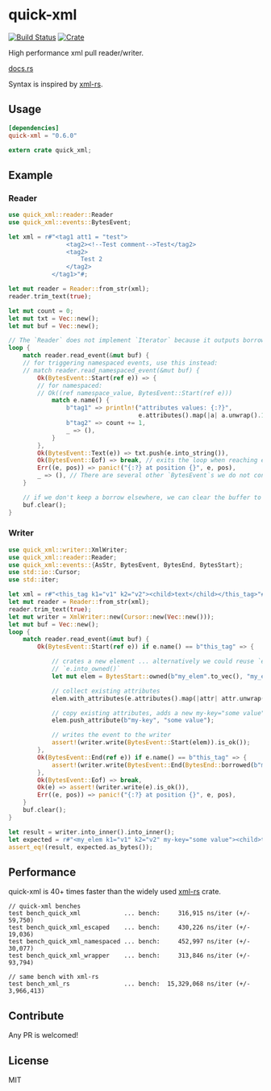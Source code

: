 # quick-xml

[![Build Status](https://travis-ci.org/tafia/quick-xml.svg?branch=master)](https://travis-ci.org/tafia/quick-xml)
[![Crate](http://meritbadge.herokuapp.com/quick-xml)](https://crates.io/crates/quick-xml)

High performance xml pull reader/writer.

[docs.rs](https://docs.rs/quick-xml)

Syntax is inspired by [xml-rs](https://github.com/netvl/xml-rs).

## Usage

```toml
[dependencies]
quick-xml = "0.6.0"
```
``` rust
extern crate quick_xml;
```

## Example

### Reader

```rust
use quick_xml::reader::Reader
use quick_xml::events::BytesEvent;

let xml = r#"<tag1 att1 = "test">
                <tag2><!--Test comment-->Test</tag2>
                <tag2>
                    Test 2
                </tag2>
            </tag1>"#;

let mut reader = Reader::from_str(xml);
reader.trim_text(true);

let mut count = 0;
let mut txt = Vec::new();
let mut buf = Vec::new();

// The `Reader` does not implement `Iterator` because it outputs borrowed data (`Cow`s)
loop {
    match reader.read_event(&mut buf) {
    // for triggering namespaced events, use this instead:
    // match reader.read_namespaced_event(&mut buf) {
        Ok(BytesEvent::Start(ref e)) => {
        // for namespaced:
        // Ok((ref namespace_value, BytesEvent::Start(ref e)))
            match e.name() {
                b"tag1" => println!("attributes values: {:?}",
                                    e.attributes().map(|a| a.unwrap().1).collect::<Vec<_>>()),
                b"tag2" => count += 1,
                _ => (),
            }
        },
        Ok(BytesEvent::Text(e)) => txt.push(e.into_string()),
        Ok(BytesEvent::Eof) => break, // exits the loop when reaching end of file
        Err((e, pos)) => panic!("{:?} at position {}", e, pos),
        _ => (), // There are several other `BytesEvent`s we do not consider here
    }

    // if we don't keep a borrow elsewhere, we can clear the buffer to keep memory usage low
    buf.clear();
}
```

### Writer

```rust
use quick_xml::writer::XmlWriter;
use quick_xml::reader::Reader;
use quick_xml::events::{AsStr, BytesEvent, BytesEnd, BytesStart};
use std::io::Cursor;
use std::iter;

let xml = r#"<this_tag k1="v1" k2="v2"><child>text</child></this_tag>"#;
let mut reader = Reader::from_str(xml);
reader.trim_text(true);
let mut writer = XmlWriter::new(Cursor::new(Vec::new()));
let mut buf = Vec::new();
loop {
    match reader.read_event(&mut buf) {
        Ok(BytesEvent::Start(ref e)) if e.name() == b"this_tag" => {

            // crates a new element ... alternatively we could reuse `e` by calling
            // `e.into_owned()`
            let mut elem = BytesStart::owned(b"my_elem".to_vec(), "my_elem".len());

            // collect existing attributes
            elem.with_attributes(e.attributes().map(|attr| attr.unwrap()));

            // copy existing attributes, adds a new my-key="some value" attribute
            elem.push_attribute(b"my-key", "some value");

            // writes the event to the writer
            assert!(writer.write(BytesEvent::Start(elem)).is_ok());
        },
        Ok(BytesEvent::End(ref e)) if e.name() == b"this_tag" => {
            assert!(writer.write(BytesEvent::End(BytesEnd::borrowed(b"my_elem"))).is_ok());
        },
        Ok(BytesEvent::Eof) => break,
        Ok(e) => assert!(writer.write(e).is_ok()),
        Err((e, pos)) => panic!("{:?} at position {}", e, pos),
    }
    buf.clear();
}

let result = writer.into_inner().into_inner();
let expected = r#"<my_elem k1="v1" k2="v2" my-key="some value"><child>text</child></my_elem>"#;
assert_eq!(result, expected.as_bytes());
```

## Performance

quick-xml is 40+ times faster than the widely used [xml-rs](https://crates.io/crates/xml-rs) crate.

```
// quick-xml benches
test bench_quick_xml            ... bench:     316,915 ns/iter (+/- 59,750)
test bench_quick_xml_escaped    ... bench:     430,226 ns/iter (+/- 19,036)
test bench_quick_xml_namespaced ... bench:     452,997 ns/iter (+/- 30,077)
test bench_quick_xml_wrapper    ... bench:     313,846 ns/iter (+/- 93,794)

// same bench with xml-rs
test bench_xml_rs               ... bench:  15,329,068 ns/iter (+/- 3,966,413)
```

## Contribute

Any PR is welcomed!

## License

MIT
